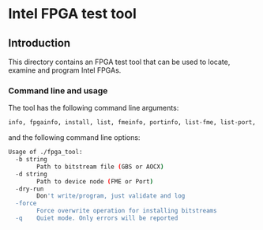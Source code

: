 # Intel FPGA test tool

## Introduction

This directory contains an FPGA test tool that can be used to locate, examine and program Intel
FPGAs.

### Command line and usage

The tool has the following command line arguments:

```bash
info, fpgainfo, install, list, fmeinfo, portinfo, list-fme, list-port, pr
```

and the following command line options:

```bash
Usage of ./fpga_tool:
  -b string
    	Path to bitstream file (GBS or AOCX)
  -d string
    	Path to device node (FME or Port)
  -dry-run
    	Don't write/program, just validate and log
  -force
    	Force overwrite operation for installing bitstreams
  -q	Quiet mode. Only errors will be reported
```
